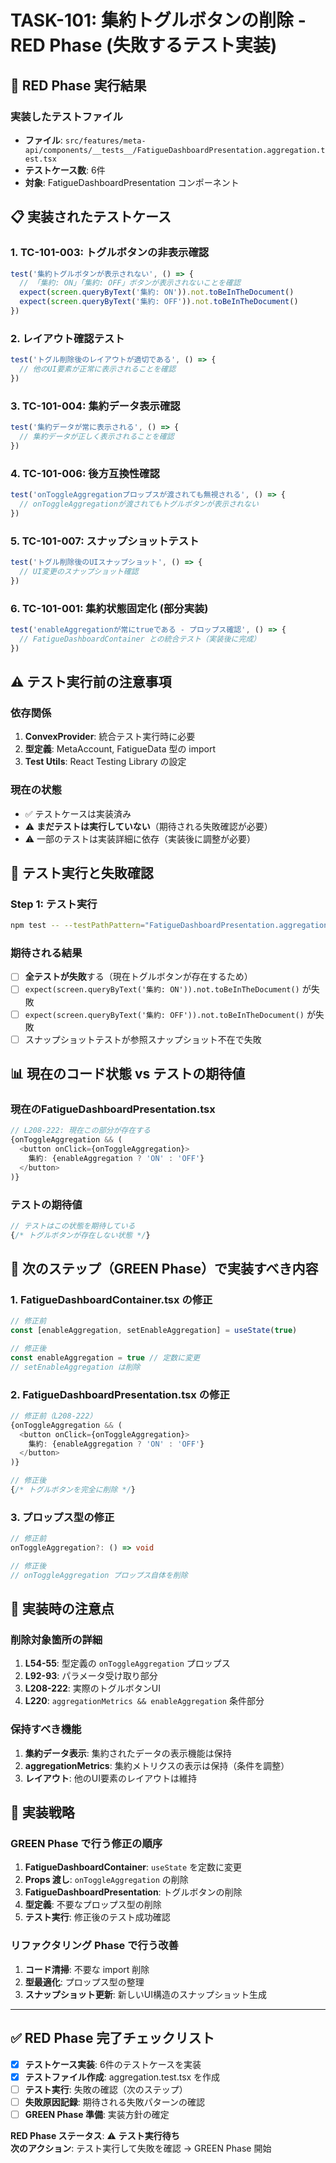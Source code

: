 # TASK-101: 集約トグルボタンの削除 - RED Phase (失敗するテスト実装)

## 🔴 RED Phase 実行結果

### 実装したテストファイル
- **ファイル**: `src/features/meta-api/components/__tests__/FatigueDashboardPresentation.aggregation.test.tsx`
- **テストケース数**: 6件
- **対象**: FatigueDashboardPresentation コンポーネント

## 📋 実装されたテストケース

### 1. TC-101-003: トグルボタンの非表示確認
```typescript
test('集約トグルボタンが表示されない', () => {
  // 「集約: ON」「集約: OFF」ボタンが表示されないことを確認
  expect(screen.queryByText('集約: ON')).not.toBeInTheDocument()
  expect(screen.queryByText('集約: OFF')).not.toBeInTheDocument()
})
```

### 2. レイアウト確認テスト
```typescript
test('トグル削除後のレイアウトが適切である', () => {
  // 他のUI要素が正常に表示されることを確認
})
```

### 3. TC-101-004: 集約データ表示確認
```typescript
test('集約データが常に表示される', () => {
  // 集約データが正しく表示されることを確認
})
```

### 4. TC-101-006: 後方互換性確認
```typescript
test('onToggleAggregationプロップスが渡されても無視される', () => {
  // onToggleAggregationが渡されてもトグルボタンが表示されない
})
```

### 5. TC-101-007: スナップショットテスト
```typescript
test('トグル削除後のUIスナップショット', () => {
  // UI変更のスナップショット確認
})
```

### 6. TC-101-001: 集約状態固定化 (部分実装)
```typescript
test('enableAggregationが常にtrueである - プロップス確認', () => {
  // FatigueDashboardContainer との統合テスト（実装後に完成）
})
```

## ⚠️ テスト実行前の注意事項

### 依存関係
1. **ConvexProvider**: 統合テスト実行時に必要
2. **型定義**: MetaAccount, FatigueData 型の import
3. **Test Utils**: React Testing Library の設定

### 現在の状態
- ✅ テストケースは実装済み
- ⚠️ **まだテストは実行していない**（期待される失敗確認が必要）
- ⚠️ 一部のテストは実装詳細に依存（実装後に調整が必要）

## 🧪 テスト実行と失敗確認

### Step 1: テスト実行
```bash
npm test -- --testPathPattern="FatigueDashboardPresentation.aggregation.test" --verbose
```

### 期待される結果
- [ ] **全テストが失敗**する（現在トグルボタンが存在するため）
- [ ] `expect(screen.queryByText('集約: ON')).not.toBeInTheDocument()` が失敗
- [ ] `expect(screen.queryByText('集約: OFF')).not.toBeInTheDocument()` が失敗
- [ ] スナップショットテストが参照スナップショット不在で失敗

## 📊 現在のコード状態 vs テストの期待値

### 現在のFatigueDashboardPresentation.tsx
```typescript
// L208-222: 現在この部分が存在する
{onToggleAggregation && (
  <button onClick={onToggleAggregation}>
    集約: {enableAggregation ? 'ON' : 'OFF'}
  </button>
)}
```

### テストの期待値
```typescript
// テストはこの状態を期待している
{/* トグルボタンが存在しない状態 */}
```

## 🎯 次のステップ（GREEN Phase）で実装すべき内容

### 1. FatigueDashboardContainer.tsx の修正
```typescript
// 修正前
const [enableAggregation, setEnableAggregation] = useState(true)

// 修正後  
const enableAggregation = true // 定数に変更
// setEnableAggregation は削除
```

### 2. FatigueDashboardPresentation.tsx の修正
```typescript
// 修正前（L208-222）
{onToggleAggregation && (
  <button onClick={onToggleAggregation}>
    集約: {enableAggregation ? 'ON' : 'OFF'}
  </button>
)}

// 修正後
{/* トグルボタンを完全に削除 */}
```

### 3. プロップス型の修正
```typescript
// 修正前
onToggleAggregation?: () => void

// 修正後
// onToggleAggregation プロップス自体を削除
```

## 🚨 実装時の注意点

### 削除対象箇所の詳細
1. **L54-55**: 型定義の `onToggleAggregation` プロップス
2. **L92-93**: パラメータ受け取り部分
3. **L208-222**: 実際のトグルボタンUI
4. **L220**: `aggregationMetrics && enableAggregation` 条件部分

### 保持すべき機能
1. **集約データ表示**: 集約されたデータの表示機能は保持
2. **aggregationMetrics**: 集約メトリクスの表示は保持（条件を調整）
3. **レイアウト**: 他のUI要素のレイアウトは維持

## 📝 実装戦略

### GREEN Phase で行う修正の順序
1. **FatigueDashboardContainer**: `useState` を定数に変更
2. **Props 渡し**: `onToggleAggregation` の削除
3. **FatigueDashboardPresentation**: トグルボタンの削除
4. **型定義**: 不要なプロップス型の削除
5. **テスト実行**: 修正後のテスト成功確認

### リファクタリング Phase で行う改善
1. **コード清掃**: 不要な import 削除
2. **型最適化**: プロップス型の整理
3. **スナップショット更新**: 新しいUI構造のスナップショット生成

---

## ✅ RED Phase 完了チェックリスト

- [x] **テストケース実装**: 6件のテストケースを実装
- [x] **テストファイル作成**: aggregation.test.tsx を作成
- [ ] **テスト実行**: 失敗の確認（次のステップ）
- [ ] **失敗原因記録**: 期待される失敗パターンの確認
- [ ] **GREEN Phase 準備**: 実装方針の確定

**RED Phase ステータス**: ⚠️ **テスト実行待ち**  
**次のアクション**: テスト実行して失敗を確認 → GREEN Phase 開始